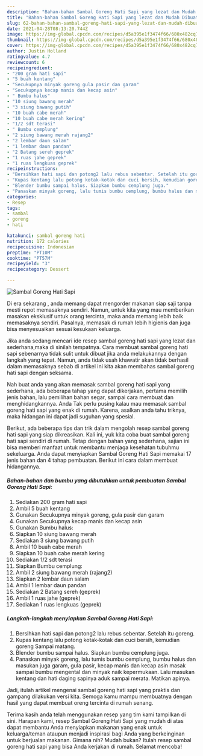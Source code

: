 ```yaml
---
description: "Bahan-bahan Sambal Goreng Hati Sapi yang lezat dan Mudah Dibuat"
title: "Bahan-bahan Sambal Goreng Hati Sapi yang lezat dan Mudah Dibuat"
slug: 62-bahan-bahan-sambal-goreng-hati-sapi-yang-lezat-dan-mudah-dibuat
date: 2021-04-28T08:13:20.744Z
image: https://img-global.cpcdn.com/recipes/d5a395e1f3474f66/680x482cq70/sambal-goreng-hati-sapi-foto-resep-utama.jpg
thumbnail: https://img-global.cpcdn.com/recipes/d5a395e1f3474f66/680x482cq70/sambal-goreng-hati-sapi-foto-resep-utama.jpg
cover: https://img-global.cpcdn.com/recipes/d5a395e1f3474f66/680x482cq70/sambal-goreng-hati-sapi-foto-resep-utama.jpg
author: Justin Holland
ratingvalue: 4.7
reviewcount: 6
recipeingredient:
- "200 gram hati sapi"
- "5 buah kentang"
- "Secukupnya minyak goreng gula pasir dan garam"
- "Secukupnya kecap manis dan kecap asin"
- " Bumbu halus"
- "10 siung bawang merah"
- "3 siung bawang putih"
- "10 buah cabe merah"
- "10 buah cabe merah kering"
- "1/2 sdt terasi"
- " Bumbu cemplung"
- "2 siung bawang merah rajang2"
- "2 lembar daun salam"
- "1 lembar daun pandan"
- "2 Batang sereh geprek"
- "1 ruas jahe geprek"
- "1 ruas lengkuas geprek"
recipeinstructions:
- "Bersihkan hati sapi dan potong2 lalu rebus sebentar. Setelah itu goreng."
- "Kupas kentang lalu potong kotak-kotak dan cuci bersih, kemudian goreng Sampai matang."
- "Blender bumbu sampai halus. Siapkan bumbu cemplung juga."
- "Panaskan minyak goreng, lalu tumis bumbu cemplung, bumbu halus dan masukan juga garam, gula pasir, kecap manis dan kecap asin masak sampai bumbu mengental dan minyak naik kepermukaan. Lalu masukan kentang dan hati daging sapinya aduk sampai merata. Matikan apinya."
categories:
- Resep
tags:
- sambal
- goreng
- hati

katakunci: sambal goreng hati 
nutrition: 172 calories
recipecuisine: Indonesian
preptime: "PT10M"
cooktime: "PT57M"
recipeyield: "3"
recipecategory: Dessert

---
```



![Sambal Goreng Hati Sapi](https://img-global.cpcdn.com/recipes/d5a395e1f3474f66/680x482cq70/sambal-goreng-hati-sapi-foto-resep-utama.jpg)

Di era  sekarang , anda memang dapat mengorder makanan siap saji tanpa mesti repot memasaknya sendiri. Namun, untuk kita yang mau memberikan masakan eksklusif untuk orang tercinta, maka anda memang lebih baik memasaknya sendiri. Pasalnya, memasak di rumah lebih higienis dan juga bisa menyesuaikan sesuai kesukaan keluarga.

Jika anda sedang mencari ide resep sambal goreng hati sapi yang lezat dan sederhana,maka di sinilah tempatnya. Cara membuat sambal goreng hati sapi  sebenarnya tidak sulit untuk dibuat jika anda melakukannya dengan langkah yang tepat. Namun, anda tidak usah khawatir akan tidak berhasil dalam memasaknya 
sebab di artikel ini kita akan membahas sambal goreng hati sapi dengan seksama.  



Nah buat anda yang akan memasak sambal goreng hati sapi yang sederhana, ada beberapa tahap yang dapat dikerjakan, pertama memilih jenis bahan, lalu pemilihan bahan segar, sampai cara membuat dan menghidangkannya. Anda Tak perlu pusing kalau mau memasak sambal goreng hati sapi yang enak di rumah. Karena, asalkan anda  tahu triknya, maka hidangan ini dapat jadi suguhan yang spesial.

Berikut, ada beberapa tips dan trik dalam mengolah resep sambal goreng hati sapi yang siap dikreasikan. Kali ini, yuk kita coba buat sambal goreng hati sapi sendiri di rumah. Tetap dengan bahan yang sederhana, sajian ini bisa memberi manfaat untuk membantu menjaga kesehatan tubuhmu sekeluarga. Anda dapat menyiapkan Sambal Goreng Hati Sapi memakai 17 jenis bahan dan 4 tahap pembuatan. Berikut ini cara dalam membuat hidangannya.

<!--inarticleads1-->

##### Bahan-bahan dan bumbu yang dibutuhkan untuk pembuatan Sambal Goreng Hati Sapi:

1. Sediakan 200 gram hati sapi
1. Ambil 5 buah kentang
1. Gunakan Secukupnya minyak goreng, gula pasir dan garam
1. Gunakan Secukupnya kecap manis dan kecap asin
1. Gunakan  Bumbu halus:
1. Siapkan 10 siung bawang merah
1. Sediakan 3 siung bawang putih
1. Ambil 10 buah cabe merah
1. Siapkan 10 buah cabe merah kering
1. Sediakan 1/2 sdt terasi
1. Siapkan  Bumbu cemplung:
1. Ambil 2 siung bawang merah (rajang2)
1. Siapkan 2 lembar daun salam
1. Ambil 1 lembar daun pandan
1. Sediakan 2 Batang sereh (geprek)
1. Ambil 1 ruas jahe (geprek)
1. Sediakan 1 ruas lengkuas (geprek)




<!--inarticleads2-->

##### Langkah-langkah menyiapkan Sambal Goreng Hati Sapi:

1. Bersihkan hati sapi dan potong2 lalu rebus sebentar. Setelah itu goreng.
1. Kupas kentang lalu potong kotak-kotak dan cuci bersih, kemudian goreng Sampai matang.
1. Blender bumbu sampai halus. Siapkan bumbu cemplung juga.
1. Panaskan minyak goreng, lalu tumis bumbu cemplung, bumbu halus dan masukan juga garam, gula pasir, kecap manis dan kecap asin masak sampai bumbu mengental dan minyak naik kepermukaan. Lalu masukan kentang dan hati daging sapinya aduk sampai merata. Matikan apinya.




Jadi, itulah artikel mengenai  sambal goreng hati sapi  yang praktis dan gampang dilakukan versi kita. Semoga kamu mampu membuatnya dengan hasil yang dapat membuat oreng tercinta di rumah senang. 

Terima kasih anda telah menggunakan resep yang tim kami tampilkan di sini. Harapan kami, resep  Sambal Goreng Hati Sapi yang mudah di atas dapat membantu Anda menyiapkan makanan yang enak untuk keluarga/teman ataupun menjadi inspirasi bagi Anda yang berkeinginan untuk berjualan makanan. Gimana nih? Mudah bukan? Itulah resep sambal goreng hati sapi yang bisa Anda kerjakan di rumah. Selamat mencoba!

